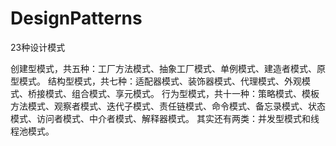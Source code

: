 # DesignPatterns
23种设计模式


创建型模式，共五种：工厂方法模式、抽象工厂模式、单例模式、建造者模式、原型模式。 
结构型模式，共七种：适配器模式、装饰器模式、代理模式、外观模式、桥接模式、组合模式、享元模式。
行为型模式，共十一种：策略模式、模板方法模式、观察者模式、迭代子模式、责任链模式、命令模式、备忘录模式、状态模式、访问者模式、中介者模式、解释器模式。 其实还有两类：并发型模式和线程池模式。

